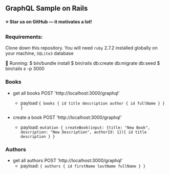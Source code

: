 ## GraphQL Sample on Rails

#### ⭐ Star us on GitHub — it motivates a lot!

### Requirements:  

Clone down this repository. You will need `ruby` 2.7.2 installed globally on your machine, `SQLite3` database

🚀 Running:
    $ bin/bundle install
    $ bin/rails db:create db:migrate db:seed 
    $ bin/rails s -p 3000

### Books

- get all books POST 'http://localhost:3000/graphql'
  - payload `{
  books {
    id
    title
    description
    author {
      id
      fullName
    }
  }
}`

- create a book POST 'http://localhost:3000/graphql'
  - payload: `mutation {
  createBook(input: {title: "New Book", description: "New Description", authorId: 1}){
    id
    title
    description
  }
}`

### Authors

- get all authors POST 'http://localhost:3000/graphql'
  - payload: `{
  authors {
    id
    firstName
    lastName
    fullName
  }
}`
